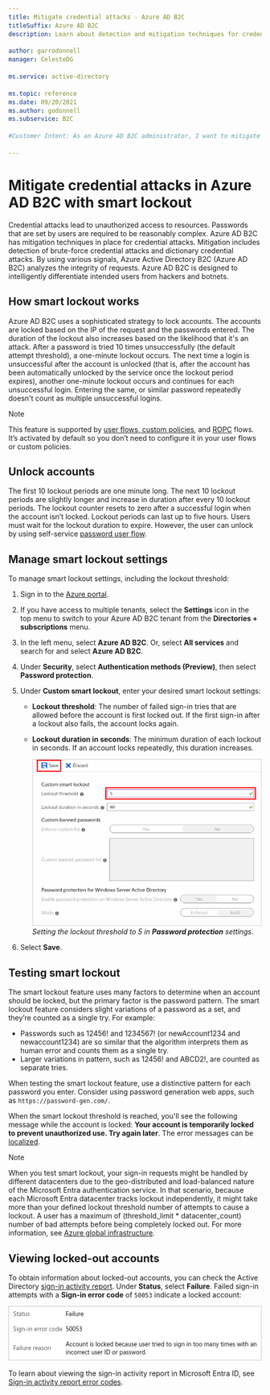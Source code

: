 ```yaml
---
title: Mitigate credential attacks - Azure AD B2C
titleSuffix: Azure AD B2C
description: Learn about detection and mitigation techniques for credential attacks (password attacks) in Azure Active Directory B2C, including smart account lockout features.

author: garrodonnell
manager: CelesteDG

ms.service: active-directory

ms.topic: reference
ms.date: 09/20/2021
ms.author: godonnell
ms.subservice: B2C

#Customer Intent: As an Azure AD B2C administrator, I want to mitigate credential attacks by using smart lockout, so that I can protect user accounts from unauthorized access.

---
```


# Mitigate credential attacks in Azure AD B2C with smart lockout

Credential attacks lead to unauthorized access to resources. Passwords that are set by users are required to be reasonably complex. Azure AD B2C has mitigation techniques in place for credential attacks. Mitigation includes detection of brute-force credential attacks and dictionary credential attacks. By using various signals, Azure Active Directory B2C (Azure AD B2C) analyzes the integrity of requests. Azure AD B2C is designed to intelligently differentiate intended users from hackers and botnets.

## How smart lockout works

Azure AD B2C uses a sophisticated strategy to lock accounts. The accounts are locked based on the IP of the request and the passwords entered. The duration of the lockout also increases based on the likelihood that it's an attack. After a password is tried 10 times unsuccessfully (the default attempt threshold), a one-minute lockout occurs. The next time a login is unsuccessful after the account is unlocked (that is, after the account has been automatically unlocked by the service once the lockout period expires), another one-minute lockout occurs and continues for each unsuccessful login. Entering the same, or similar password repeatedly doesn't count as multiple unsuccessful logins.

> [!NOTE]
> This feature is supported by [user flows, custom policies](user-flow-overview.md), and [ROPC](add-ropc-policy.md) flows. It’s activated by default so you don’t need to configure it in your user flows or custom policies.

## Unlock accounts

The first 10 lockout periods are one minute long. The next 10 lockout periods are slightly longer and increase in duration after every 10 lockout periods. The lockout counter resets to zero after a successful login when the account isn’t locked. Lockout periods can last up to five hours. Users must wait for the lockout duration to expire. However, the user can unlock by using self-service [password user flow](add-password-reset-policy.md).

## Manage smart lockout settings

To manage smart lockout settings, including the lockout threshold:

1. Sign in to the [Azure portal](https://portal.azure.com).
1. If you have access to multiple tenants, select the **Settings** icon in the top menu to switch to your Azure AD B2C tenant from the **Directories + subscriptions** menu.
1. In the left menu, select **Azure AD B2C**. Or, select **All services** and search for and select **Azure AD B2C**.
1. Under **Security**, select **Authentication methods (Preview)**, then select **Password protection**.
1. Under **Custom smart lockout**, enter your desired smart lockout settings:

   - **Lockout threshold**: The number of failed sign-in tries that are allowed before the account is first locked out. If the first sign-in after a lockout also fails, the account locks again.
   - **Lockout duration in seconds**: The minimum duration of each lockout in seconds. If an account locks repeatedly, this duration increases.

       ![Azure portal Password protection page in Microsoft Entra settings](./media/threat-management/portal-02-password-protection.png)
    <br />*Setting the lockout threshold to 5 in **Password protection** settings*.

1. Select **Save**.

## Testing smart lockout

The smart lockout feature uses many factors to determine when an account should be locked, but the primary factor is the password pattern. The smart lockout feature considers slight variations of a password as a set, and they’re counted as a single try. For example:

- Passwords such as 12456! and 1234567! (or newAccount1234 and newaccount1234) are so similar that the algorithm interprets them as human error and counts them as a single try.
- Larger variations in pattern, such as 12456! and ABCD2!, are counted as separate tries.

When testing the smart lockout feature, use a distinctive pattern for each password you enter. Consider using password generation web apps, such as `https://password-gen.com/`.

When the smart lockout threshold is reached, you'll see the following message while the account is locked: **Your account is temporarily locked to prevent unauthorized use. Try again later**. The error messages can be [localized](localization-string-ids.md#sign-up-or-sign-in-error-messages).

> [!NOTE]
> When you test smart lockout, your sign-in requests might be handled by different datacenters due to the geo-distributed and load-balanced nature of the Microsoft Entra authentication service. In that scenario, because each Microsoft Entra datacenter tracks lockout independently, it might take more than your defined lockout threshold number of attempts to cause a lockout. A user has a maximum of (threshold_limit * datacenter_count) number of bad attempts before being completely locked out. For more information, see [Azure global infrastructure](https://azure.microsoft.com/global-infrastructure/).

## Viewing locked-out accounts

To obtain information about locked-out accounts, you can check the Active Directory [sign-in activity report](../active-directory/reports-monitoring/concept-sign-ins.md). Under **Status**, select **Failure**. Failed sign-in attempts with a **Sign-in error code** of `50053` indicate a locked account:

![Section of Microsoft Entra sign-in report showing locked-out account](./media/threat-management/portal-01-locked-account.png)

To learn about viewing the sign-in activity report in Microsoft Entra ID, see [Sign-in activity report error codes](../active-directory/reports-monitoring/concept-sign-ins.md).
